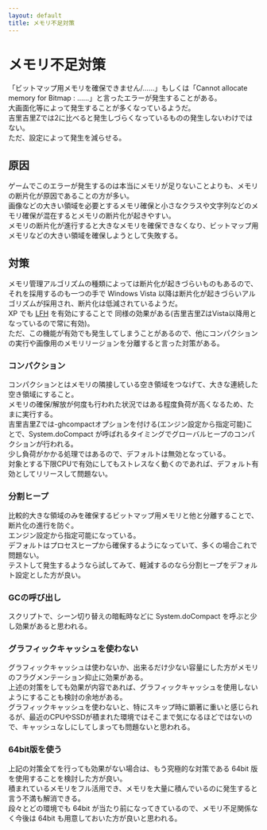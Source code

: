 ```yaml
---
layout: default
title: メモリ不足対策
---
```


# メモリ不足対策

「ビットマップ用メモリを確保できません/……」もしくは「Cannot allocate memory for Bitmap : ……」と言ったエラーが発生することがある。  
大画面化等によって発生することが多くなっているようだ。  
吉里吉里Zでは2に比べると発生しづらくなっているものの発生しないわけではない。  
ただ、設定によって発生を減らせる。  

## 原因
ゲームでこのエラーが発生するのは本当にメモリが足りないことよりも、メモリの断片化が原因であることの方が多い。  
画像などの大きい領域を必要とするメモリ確保と小さなクラスや文字列などのメモリ確保が混在するとメモリの断片化が起きやすい。  
メモリの断片化が進行すると大きなメモリを確保できなくなり、ビットマップ用メモリなどの大きい領域を確保しようとして失敗する。

## 対策
メモリ管理アルゴリズムの種類によっては断片化が起きづらいものもあるので、それを採用するのも一つの手で Windows Vista 以降は断片化が起きづらいアルゴリズムが採用され、断片化は低減されているようだ。  
XP でも  [LFH](https://msdn.microsoft.com/ja-jp/library/windows/desktop/aa366750%28v=vs.85%29.aspx) を有効にすることで 同様の効果がある(吉里吉里ZはVista以降用となっているので常に有効)。  
ただ、この機能が有効でも発生してしまうことがあるので、他にコンパクションの実行や画像用のメモリリージョンを分離すると言った対策がある。

### コンパクション
コンパクションとはメモリの隣接している空き領域をつなげて、大きな連続した空き領域にすること。  
メモリの確保/解放が何度も行われた状況ではある程度負荷が高くなるため、たまに実行する。  
吉里吉里Zでは-ghcompactオプションを付ける(エンジン設定から指定可能)ことで、System.doCompact が呼ばれるタイミングでグローバルヒープのコンパクションが行われる。  
少し負荷がかかる処理ではあるので、デフォルトは無効となっている。  
対象とする下限CPUで有効にしてもストレスなく動くのであれば、デフォルト有効としてリリースして問題ない。

### 分割ヒープ
比較的大きな領域のみを確保するビットマップ用メモリと他と分離することで、断片化の進行を防ぐ。  
エンジン設定から指定可能になっている。  
デフォルトはプロセスヒープから確保するようになっていて、多くの場合これで問題ない。  
テストして発生するようなら試してみて、軽減するのなら分割ヒープをデフォルト設定とした方が良い。

### GCの呼び出し
スクリプトで、シーン切り替えの暗転時などに System.doCompact を呼ぶと少し効果があると思われる。

### グラフィックキャッシュを使わない
グラフィックキャッシュは使わないか、出来るだけ少ない容量にした方がメモリのフラグメンテーション抑止に効果がある。  
上述の対策をしても効果が内容であれば、グラフィックキャッシュを使用しないようにすることも検討の余地がある。  
グラフィックキャッシュを使わないと、特にスキップ時に顕著に重いと感じられるが、最近のCPUやSSDが積まれた環境ではそこまで気になるほどではないので、キャッシュなしにしてしまっても問題ないと思われる。

### 64bit版を使う
上記の対策全てを行っても効果がない場合は、もう究極的な対策である 64bit 版を使用することを検討した方が良い。  
積まれているメモリをフル活用でき、メモリを大量に積んでいるのに発生すると言う不満も解消できる。  
段々とどの環境でも 64bit が当たり前になってきているので、メモリ不足関係なく今後は 64bit も用意しておいた方が良いと思われる。